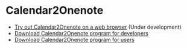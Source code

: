 # Calendar2Onenote
- [Try out Calendar2Onenote on a web browser](https://github.com/juho-creator/Calendar2Onenote/blob/main/README.web.md) (Under development)
- [Download Calendar2Onenote program for developers](https://github.com/juho-creator/Calendar2Onenote/blob/main/README.exe.md) 
- [Download Calendar2Onenote program for users](https://github.com/juho-creator/Calendar2Onenote/tree/main/userfriendly_program)
